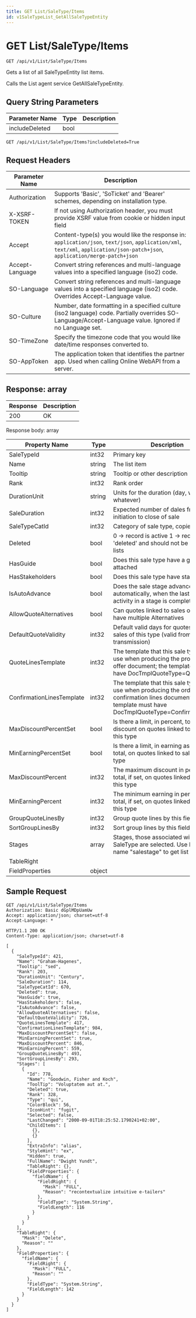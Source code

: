 ```yaml
---
title: GET List/SaleType/Items
id: v1SaleTypeList_GetAllSaleTypeEntity
---
```


# GET List/SaleType/Items

```http
GET /api/v1/List/SaleType/Items
```

Gets a list of all SaleTypeEntity list items.

Calls the List agent service GetAllSaleTypeEntity.





## Query String Parameters

| Parameter Name | Type |  Description |
|----------------|------|--------------|
| includeDeleted | bool |   |

```http
GET /api/v1/List/SaleType/Items?includeDeleted=True
```


## Request Headers

| Parameter Name | Description |
|----------------|-------------|
| Authorization  | Supports 'Basic', 'SoTicket' and 'Bearer' schemes, depending on installation type. |
| X-XSRF-TOKEN   | If not using Authorization header, you must provide XSRF value from cookie or hidden input field |
| Accept         | Content-type(s) you would like the response in: `application/json`, `text/json`, `application/xml`, `text/xml`, `application/json-patch+json`, `application/merge-patch+json` |
| Accept-Language | Convert string references and multi-language values into a specified language (iso2) code. |
| SO-Language | Convert string references and multi-language values into a specified language (iso2) code. Overrides Accept-Language value. |
| SO-Culture | Number, date formatting in a specified culture (iso2 language) code. Partially overrides SO-Language/Accept-Language value. Ignored if no Language set. |
| SO-TimeZone | Specify the timezone code that you would like date/time responses converted to. |
| SO-AppToken | The application token that identifies the partner app. Used when calling Online WebAPI from a server. |


## Response: array



| Response | Description |
|----------------|-------------|
| 200 | OK |

Response body: array

| Property Name | Type |  Description |
|----------------|------|--------------|
| SaleTypeId | int32 | Primary key |
| Name | string | The list item |
| Tooltip | string | Tooltip or other description |
| Rank | int32 | Rank order |
| DurationUnit | string | Units for the duration (day, week, whatever) |
| SaleDuration | int32 | Expected number of dales from initiation to close of sale |
| SaleTypeCatId | int32 | Category of sale type, copied to sale |
| Deleted | bool | 0 -&gt; record is active 1 -&gt; record is 'deleted' and should not be shown in lists |
| HasGuide | bool | Does this sale type have a guide attached |
| HasStakeholders | bool | Does this sale type have stakeholders |
| IsAutoAdvance | bool | Does the sale stage advance automatically, when the last guided activity in a stage is completed? |
| AllowQuoteAlternatives | bool | Can quotes linked to sales of this type, have multiple Alternatives |
| DefaultQuoteValidity | int32 | Default valid days for quotes linked to sales of this type (valid from quote transmission) |
| QuoteLinesTemplate | int32 | The template that this sale type should use when producing the product lines offer document; the template must have DocTmplQuoteType=QuoteLines |
| ConfirmationLinesTemplate | int32 | The template that this sale type should use when producing the order confirmation lines document; the template must have DocTmplQuoteType=ConfirmationLines |
| MaxDiscountPercentSet | bool | Is there a limit, in percent, to the total discount on quotes linked to sales of this type |
| MinEarningPercentSet | bool | Is there a limit, in earning as percent of total, on quotes linked to sales of this type |
| MaxDiscountPercent | int32 | The maximum discount in percent of total, if set, on quotes linked to sales of this type |
| MinEarningPercent | int32 | The minimum earning in percent of total, if set, on quotes linked to sales of this type |
| GroupQuoteLinesBy | int32 | Group quote lines by this field |
| SortGroupLinesBy | int32 | Sort group lines by this field |
| Stages | array | Stages, those associated with this SaleType are selected.  <para>Use MDO List name "salestage" to get list items.</para> |
| TableRight |  |  |
| FieldProperties | object |  |

## Sample Request

```http!
GET /api/v1/List/SaleType/Items
Authorization: Basic dGplMDpUamUw
Accept: application/json; charset=utf-8
Accept-Language: *
```

```http_
HTTP/1.1 200 OK
Content-Type: application/json; charset=utf-8

[
  {
    "SaleTypeId": 421,
    "Name": "Graham-Hagenes",
    "Tooltip": "sed",
    "Rank": 203,
    "DurationUnit": "Century",
    "SaleDuration": 114,
    "SaleTypeCatId": 670,
    "Deleted": true,
    "HasGuide": true,
    "HasStakeholders": false,
    "IsAutoAdvance": false,
    "AllowQuoteAlternatives": false,
    "DefaultQuoteValidity": 726,
    "QuoteLinesTemplate": 417,
    "ConfirmationLinesTemplate": 984,
    "MaxDiscountPercentSet": false,
    "MinEarningPercentSet": true,
    "MaxDiscountPercent": 846,
    "MinEarningPercent": 559,
    "GroupQuoteLinesBy": 493,
    "SortGroupLinesBy": 293,
    "Stages": [
      {
        "Id": 778,
        "Name": "Goodwin, Fisher and Koch",
        "ToolTip": "Voluptatem aut at.",
        "Deleted": true,
        "Rank": 328,
        "Type": "qui",
        "ColorBlock": 56,
        "IconHint": "fugit",
        "Selected": false,
        "LastChanged": "2000-09-01T18:25:52.1790241+02:00",
        "ChildItems": [
          {},
          {}
        ],
        "ExtraInfo": "alias",
        "StyleHint": "ex",
        "Hidden": true,
        "FullName": "Dwight Yundt",
        "TableRight": {},
        "FieldProperties": {
          "fieldName": {
            "FieldRight": {
              "Mask": "FULL",
              "Reason": "recontextualize intuitive e-tailers"
            },
            "FieldType": "System.String",
            "FieldLength": 116
          }
        }
      }
    ],
    "TableRight": {
      "Mask": "Delete",
      "Reason": ""
    },
    "FieldProperties": {
      "fieldName": {
        "FieldRight": {
          "Mask": "FULL",
          "Reason": ""
        },
        "FieldType": "System.String",
        "FieldLength": 142
      }
    }
  }
]
```